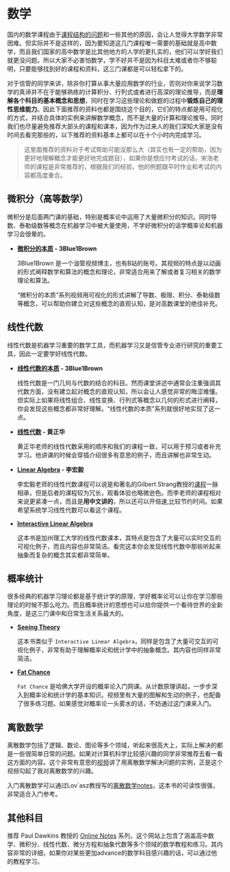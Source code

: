 # 数学

国内的数学课程由于[课程结构的问题](https://zhuanlan.zhihu.com/p/199665495)和一些其他的原因，会让人觉得大学数学非常困难。但实际并不是这样的，因为要知道这几门课程唯一需要的基础就是高中数学，而且我们国家的高中数学是比其他地方的人学的更扎实的，他们可以学好我们就更没问题。所以大家不必害怕数学，学不好并不是因为科目太难或者你不够聪明，只要能够找到好的课程和资料，这三门课都是可以轻松拿下的。

对于信管的同学来讲，除非你打算从事大量应用数学的行业，否则对你来说学习数学的真谛并不在于能够熟练的计算积分、行列式或者进行高深的理论推导，而是**理解各个科目的基本概念和思想**，同时在学习这些理论和做题的过程中**锻炼自己的理性思维能力**。因此下面推荐的资料也都是围绕这个目的，它们的特点都是用可视化的方式，并结合具体的实例来讲解数学概念，而不是大量的计算和理论推导。同时我们也尽量避免推荐大部头的课程和课本，因为作为过来人的我们深知大家是没有时间去看完那些的，以下推荐的资料基本上都可以在十个小时内完成学习。

> 这里面推荐的资料对于考试帮助可能没那么大（其实也有一定的帮助，因为更好地理解概念才能更好地完成题目），如果你是想应付考试的话，宋浩老师的课程是非常推荐的，根据我们的经验，他的例题跟平时作业和考试的内容都高度重合。

## 微积分（高等数学）

微积分是后面两门课的基础，特别是概率论中运用了大量微积分的知识。同时导数、泰勒级数等概念在机器学习中被大量使用，不学好微积分的话学概率论和机器学习会很晕的。

- **[微积分的本质](https://www.bilibili.com/video/BV1qW411N7FU) - 3Blue1Brown**

  3Blue1Brown 是一个油管视频博主，也有B站的账号。其视频的特点是以动画的形式阐释数学和算法的概念和理论，非常适合用来了解或者复习相关的数学理论和算法。

  “微积分的本质”系列视频用可视化的形式讲解了导数、极限、积分、泰勒级数等概念，可以帮助你建立对这些概念的直观认知，是对高数课堂的绝佳补充。

## 线性代数

线性代数是机器学习重要的数学工具，而机器学习又是信管专业进行研究的重要工具，因此一定要学好线性代数。

- **[线性代数的本质](https://www.bilibili.com/video/BV1Ys411k7yQ) - 3Blue1Brown**

  线性代数是一门几何与代数的结合的科目。然而课堂讲述中通常会注重强调其代数方面，没有建立起对概念的直观认知，所以会让人感觉非常的晦涩难懂。但实际上如果将线性组合、线性变换、行列式等概念以几何的形式进行阐释，你会发现这些概念都非常好理解。“线性代数的本质”系列就很好地实现了这一点。

- **[线性代数](https://www.icourse163.org/course/WHU-1205721810?from=searchPage&outVendor=zw_mooc_pcssjg_) - 黄正华**

  黄正华老师的线性代数采用的顺序和我们的课程一致，可以用于预习或者补充学习。他讲课的时候会穿插介绍很多有意思的例子，而且讲解也非常生动。

- **[Linear Algebra](https://www.bilibili.com/video/BV1Bb411C7Xd) - 李宏毅**
  
  李宏毅老师的线性代数课程可以说是和著名的Gilbert Strang教授的[课程](https://www.bilibili.com/video/BV1zx411g7gq)一脉相承，但是后者的课程较为冗长，观看体验也略微逊色。而李老师的课程相对来说更紧凑一点，而且是**用中文讲的**，所以还可以开倍速,比较节约时间。如果希望系统学习线性代数可以看这个课程。

- **[Interactive Linear Algebra](https://textbooks.math.gatech.edu/ila/)**

  这本书是加州理工大学的线性代数课本，其特点是包含了大量可以实时交互的可视化例子，而且内容也非常简洁。看完这本你会发现线性代数中那些听起来抽象而复杂的概念其实都非常简单。

## 概率统计

很多经典的机器学习理论都是基于统计学的原理，学好概率论可以让你在学习那些理论的时候不那么吃力。而且概率统计的思想也可以给你提供一个看待世界的全新角度，是这三门课中和日常生活关系最大的。

- **[Seeing Theory](https://seeing-theory.brown.edu/)**

  这本书类似于 `Interactive Linear Algebra`，同样是包含了大量可交互的可视化例子，非常有助于理解概率论和统计学中的抽象概念。其内容也同样非常简洁。

- **[Fat Chance](https://pll.harvard.edu/course/fat-chance-probability-ground?delta=3)**

  `Fat Chance` 是哈佛大学开设的概率论入门网课。从计数原理讲起，一步步深入到概率论和统计学的基本知识。视频里有大量的图解和生动的例子，也配备了很多练习题。如果感觉对概率论一头雾水的话，不妨通过这门课来入门。

## 离散数学

离散数学包括了逻辑、数论、图论等多个领域，听起来很高大上，实际上解决的都是一些很简单日常的问题。如果对计算机科学比较感兴趣的同学非常推荐去看一看这方面的内容。这个非常有意思的[视频](https://www.youtube.com/watch?v=eSFA1Fp8jcU)讲了用离散数学解决问题的实例，正是这个视频勾起了我对离散数学的兴趣。

入门离散数学可以通过Lov´asz教授写的[离散数学notes](https://cims.nyu.edu/~regev/teaching/discrete_math_fall_2005/dmbook.pdf)，这本书的可读性很强，非常适合入门参考。

## 其他科目
推荐 Paul Dawkins 教授的 [Online Notes](https://tutorial.math.lamar.edu/) 系列，这个网站上包含了涵盖高中数学、微积分、线性代数、微分方程和抽象代数等多个领域的数学教程和练习。其内容非常的详细，如果你对某些更加advance的数学科目感兴趣的话，可以通过他的教程学习。
